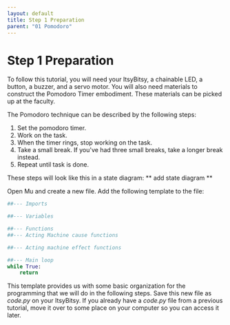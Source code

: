 ```yaml
---
layout: default
title: Step 1 Preparation
parent: "01 Pomodoro"
---
```


# Step 1 Preparation
To follow this tutorial, you will need your ItsyBitsy, a chainable LED, a button, a buzzer, and a servo motor. You will also need materials to construct the Pomodoro Timer embodiment. These materials can be picked up at the faculty.

The Pomodoro technique can be described by the following steps:

1.  Set the pomodoro timer.
2.  Work on the task.
3.  When the timer rings, stop working on the task.
4.  Take a small break. If you've had three small breaks, take a longer break instead.
5.  Repeat until task is done.

These steps will look like this in a state diagram:
** add state diagram **

Open Mu and create a new file. Add the following template to the file:

```python
##--- Imports

##--- Variables

##--- Functions
##--- Acting Machine cause functions

##--- Acting machine effect functions

##--- Main loop
while True:
	return

```
This template provides us with some basic organization for the programming that we will do in the following steps. Save this new file as *code.py* on your ItsyBitsy. If you already have a *code.py* file from a previous tutorial, move it over to some place on your computer so you can access it later.
